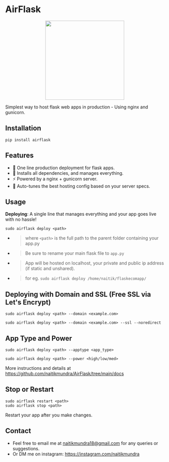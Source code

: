 # AirFlask

<p align="center">
  <img src="https://github.com/user-attachments/assets/73f561cb-74aa-428e-be29-08694574dc2e" width="250" height="250">
</p>

Simplest way to host flask web apps in production - Using nginx and gunicorn.

## Installation
```
pip install airflask
```

## Features
- 🚀 One line production deployment for flask apps. 
- 🔧 Installs all dependencies, and manages everything. 
- ⚡ Powered by a nginx + gunicorn server.
- 🤖 Auto-tunes the best hosting config based on your server specs.


## Usage
**Deploying**: A single line that manages everything and your app goes live with no hassle!

```
sudo airflask deploy <path>
```
- >where `<path>` is the full path to the parent folder containing your app.py
- >Be sure to rename your main flask file to `app.py`
- >App will be hosted on localhost, your private and public ip address (if static and unshared).
- >for eg. `sudo airflask deploy /home/naitik/flaskecomapp/`

## Deploying with Domain and SSL (Free SSL via Let's Encrypt)

```
sudo airflask deploy <path> --domain <example.com>
```

```
sudo airflask deploy <path> --domain <example.com> --ssl --noredirect

```

## App Type and Power

```
sudo airflask deploy <path> --apptype <app_type> 
```

```
sudo airflask deploy <path> --power <high/low/med>
```

More instructions and details at https://github.com/naitikmundra/AirFlask/tree/main/docs


## Stop or Restart
```
sudo airflask restart <path>
sudo airflask stop <path>
```
Restart your app after you make changes.

## Contact
- Feel free to email me at  naitikmundra18@gmail.com for any queries or suggestions.
- Or DM me on instagram: https://instagram.com/naitikmundra





